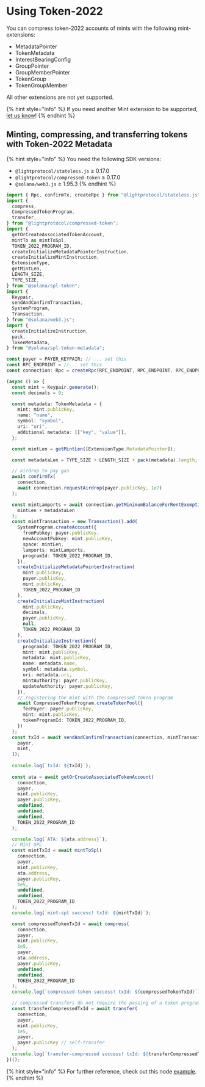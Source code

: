 # Using Token-2022

You can compress token-2022 accounts of mints with the following mint-extensions:

* MetadataPointer
* TokenMetadata
* InterestBearingConfig
* GroupPointer
* GroupMemberPointer
* TokenGroup
* TokenGroupMember

All other extensions are not yet supported.

{% hint style="info" %}
If you need another Mint extension to be supported, [let us know](https://t.me/swen_light)!
{% endhint %}

## Minting, compressing, and transferring tokens with Token-2022 Metadata

{% hint style="info" %}
You need the following SDK versions:

* `@lightprotocol/stateless.js`  ≥ 0.17.0&#x20;
* `@lightprotocol/compressed-token`  ≥ 0.17.0&#x20;
* `@solana/web3.js` ≥ 1.95.3
{% endhint %}

```typescript
import { Rpc, confirmTx, createRpc } from "@lightprotocol/stateless.js";
import {
  compress,
  CompressedTokenProgram,
  transfer,
} from "@lightprotocol/compressed-token";
import {
  getOrCreateAssociatedTokenAccount,
  mintTo as mintToSpl,
  TOKEN_2022_PROGRAM_ID,
  createInitializeMetadataPointerInstruction,
  createInitializeMintInstruction,
  ExtensionType,
  getMintLen,
  LENGTH_SIZE,
  TYPE_SIZE,
} from "@solana/spl-token";
import {
  Keypair,
  sendAndConfirmTransaction,
  SystemProgram,
  Transaction,
} from "@solana/web3.js";
import {
  createInitializeInstruction,
  pack,
  TokenMetadata,
} from "@solana/spl-token-metadata";

const payer = PAYER_KEYPAIR; // ... set this
const RPC_ENDPOINT = //... set this
const connection: Rpc = createRpc(RPC_ENDPOINT, RPC_ENDPOINT, RPC_ENDPOINT);

(async () => {
  const mint = Keypair.generate();
  const decimals = 9;

  const metadata: TokenMetadata = {
    mint: mint.publicKey,
    name: "name",
    symbol: "symbol",
    uri: "uri",
    additional metadata: [["key", "value"]],
  };

  const mintLen = getMintLen([ExtensionType.MetadataPointer]);

  const metadataLen = TYPE_SIZE + LENGTH_SIZE + pack(metadata).length;

  // airdrop to pay gas
  await confirmTx(
    connection,
    await connection.requestAirdrop(payer.publicKey, 1e7)
  );

  const mintLamports = await connection.getMinimumBalanceForRentExemption(
    mintLen + metadataLen
  );
  const mintTransaction = new Transaction().add(
    SystemProgram.createAccount({
      fromPubkey: payer.publicKey,
      newAccountPubkey: mint.publicKey,
      space: mintLen,
      lamports: mintLamports,
      programId: TOKEN_2022_PROGRAM_ID,
    }),
    createInitializeMetadataPointerInstruction(
      mint.publicKey,
      payer.publicKey,
      mint.publicKey,
      TOKEN_2022_PROGRAM_ID
    ),
    createInitializeMintInstruction(
      mint.publicKey,
      decimals,
      payer.publicKey,
      null,
      TOKEN_2022_PROGRAM_ID
    ),
    createInitializeInstruction({
      programId: TOKEN_2022_PROGRAM_ID,
      mint: mint.publicKey,
      metadata: mint.publicKey,
      name: metadata.name,
      symbol: metadata.symbol,
      uri: metadata.uri,
      mintAuthority: payer.publicKey,
      updateAuthority: payer.publicKey,
    }),
    // registering the mint with the Compressed-Token program
    await CompressedTokenProgram.createTokenPool({
      feePayer: payer.publicKey,
      mint: mint.publicKey,
      tokenProgramId: TOKEN_2022_PROGRAM_ID,
    })
  );
  const txId = await sendAndConfirmTransaction(connection, mintTransaction, [
    payer,
    mint,
  ]);
  
  console.log(`txId: ${txId}`);
  
  const ata = await getOrCreateAssociatedTokenAccount(
    connection,
    payer,
    mint.publicKey,
    payer.publicKey,
    undefined,
    undefined,
    undefined,
    TOKEN_2022_PROGRAM_ID
  );

  console.log(`ATA: ${ata.address}`);
  // Mint SPL
  const mintTxId = await mintToSpl(
    connection,
    payer,
    mint.publicKey,
    ata.address,
    payer.publicKey,
    1e5,
    undefined,
    undefined,
    TOKEN_2022_PROGRAM_ID
  );
  console.log(`mint-spl success! txId: ${mintTxId}`);

  const compressedTokenTxId = await compress(
    connection,
    payer,
    mint.publicKey,
    1e5,
    payer,
    ata.address,
    payer.publicKey,
    undefined,
    undefined,
    TOKEN_2022_PROGRAM_ID
  );
  console.log(`compressed-token success! txId: ${compressedTokenTxId}`);

  // compressed transfers do not require the passing of a token program id.
  const transferCompressedTxId = await transfer(
    connection,
    payer,
    mint.publicKey,
    1e5,
    payer,
    payer.publicKey // self-transfer
  );
  console.log(`transfer-compressed success! txId: ${transferCompressedTxId}`);
})();
```

{% hint style="info" %}
For further reference, check out this node [example](https://github.com/Lightprotocol/example-nodejs-client/blob/main/src/scripts/mint-spl-22.ts).
{% endhint %}
